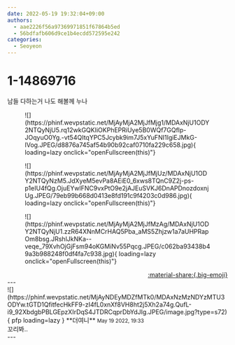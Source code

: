 ```yaml
---
date: 2022-05-19 19:32:04+09:00
authors:
  - aae2226f56a97369971851f67864b5ed
  - 56bdfafb606d9ce1b4ecdd572595e242
categories:
  - Seoyeon
---
```


# 1-14869716

<div class="post-container" markdown="1">
<div class="content-container md-sidebar__scrollwrap" markdown="1">

남들 다하는거 나도 해볼께 누나
<figure markdown="1">
![](https://phinf.wevpstatic.net/MjAyMjA2MjJfMjg1/MDAxNjU1ODY2NTQyNjU5.rq12wkGQKIiOKPhEPRiUye5B0WQf7GQflp-JOqyuO0Yg.-vt54QItqYPC5Jcybk9im7J5xYuFNI1IgiEJMkG-IVog.JPEG/d8876a745af54b90b92caf0710fa229c658.jpg){ loading=lazy onclick="openFullscreen(this)"}
</figure>

<figure markdown="1">
![](https://phinf.wevpstatic.net/MjAyMjA2MjJfMjUz/MDAxNjU1ODY2NTQyNzM5.JdXyeM5evPa8AEiE0_6xws8TQnC9Z2j-ps-p1eIU4fQg.OjuEYwlFNC9vxPtO9e2jAJEuSVKJ6DnAPDnozdoxnjUg.JPEG/79eb99b668d0413e8fd191c9f4203c0d986.jpg){ loading=lazy onclick="openFullscreen(this)"}
</figure>

<figure markdown="1">
![](https://phinf.wevpstatic.net/MjAyMjA2MjJfMzAg/MDAxNjU1ODY2NTQyNjU1.zzR64XNnMCrHAQ5Pba_aMS5Zhjzw1a7aUHPRapOm8bsg.JRshlJkNKa--veqe_79XvhOjGjFsm94oKGMiNv55Pqcg.JPEG/c062ba93438b49a3b988248f0df4fa7c938.jpg){ loading=lazy onclick="openFullscreen(this)"}
</figure>


</div>
</div>

<div style="text-align: right;" markdown="1">
<a href="https://weverse.io/fromis9/fanpost/1-14869716" style="text-align: right;">:material-share:{.big-emoji}</a>
</div>
---

<div class="comments-container md-sidebar__scrollwrap" markdown="1">
<div class="comment" markdown="1">
<div class='id-container' markdown="1">
![](https://phinf.wevpstatic.net/MjAyNDEyMDZfMTk0/MDAxNzMzNDYzMTU3ODYw.tGTD1QfitfecHkFF9-zI4fL0xnXf8VH8ht2j5Xh2a74g.QufL-i9_92XbdgbPBLGEpzXIrDqS4JTDRCqprDbYdJIg.JPEG/image.jpg?type=s72){ pfp loading=lazy }
**<span class="artist">더여니</span>** <small>May 19 2022, 19:33</small><br>
</div>
<div class='comment-body' markdown="1">
꼬리봐..
</div>
</div>
</div>
---
